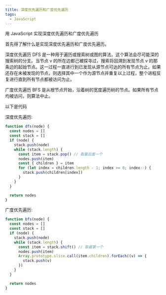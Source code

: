 ```yaml
---
title: 深度优先遍历和广度优先遍历
tags:
  - JavaScript
---
```


用 JavaScript 实现深度优先遍历和广度优先遍历

<!-- more -->

首先得了解什么是实现深度优先遍历和广度优先遍历。

深度优先遍历 DFS 是一种用于遍历或搜索树或图的算法。这个算法会尽可能深的搜索树的分支。当节点 v 的所在边都己被探寻过，搜索将回溯到发现节点 v 的那条边的起始节点。这一过程一直进行到已发现从源节点可达的所有节点为止。如果还存在未被发现的节点，则选择其中一个作为源节点并重复以上过程，整个进程反复进行直到所有节点都被访问为止。

广度优先遍历 BFS 是从根节点开始，沿着树的宽度遍历树的节点。如果所有节点均被访问，则算法中止。

以下是代码

深度优先遍历:

```javascript
function dfs(node) {
  const nodes = []
  const stack = []
  if (node) {
    stack.push(node)
    while (stack.length) {
      const item = stack.pop() // 取最后面一个
      nodes.push(item)
      const { children } = item
      for (let index = children.length - 1; index >= 0; index--) {
        stack.push(children[index])
      }
    }
  }

  return nodes
}
```

广度优先遍历:

```javascript
function bfs(node) {
  const nodes = []
  const stack = []
  if (node) {
    stack.push(node)
    while (stack.length) {
      const item = stack.shift() // 取最第一个
      nodes.push(item)
      Array.prototype.slice.call(item.children).forEach((v) => {
        stack.push(v)
      })
    }
  }

  return nodes
}
```
